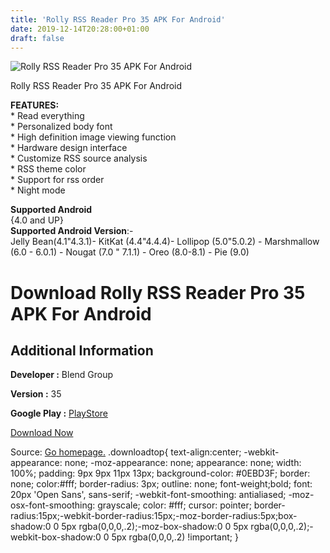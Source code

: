 ```yaml
---
title: 'Rolly RSS Reader Pro 35 APK For Android'
date: 2019-12-14T20:28:00+01:00
draft: false
---
```


![Rolly RSS Reader Pro 35 APK For Android](https://i1.wp.com/apkhome.net/wp-content/uploads/2019/12/Rolly-RSS-Reader-Pro-35.png "Rolly RSS Reader Pro 35 APK For Android")

  

Rolly RSS Reader Pro 35 APK For Android

**FEATURES:**  
\* Read everything  
\* Personalized body font  
\* High definition image viewing function  
\* Hardware design interface  
\* Customize RSS source analysis  
\* RSS theme color  
\* Support for rss order  
\* Night mode

**Supported Android**  
{4.0 and UP}  
**Supported Android Version**:-  
Jelly Bean(4.1"4.3.1)- KitKat (4.4"4.4.4)- Lollipop (5.0"5.0.2) - Marshmallow (6.0 - 6.0.1) - Nougat (7.0 " 7.1.1) - Oreo (8.0-8.1) - Pie (9.0)

Download Rolly RSS Reader Pro 35 APK For Android
================================================

Additional Information
----------------------

**Developer :** Blend Group

**Version :** 35

**Google Play :** [PlayStore](https://play.google.com/store/apps/details?id=com.blend.rolly&hl=en)

  

[Download Now](https://store4app.co/post/rolly-rss-reader-pro-35-apk-for-android_1576351490)

  
Source: [Go homepage.](https://store4app.co/post/rolly-rss-reader-pro-35-apk-for-android_1576351490) .downloadtop{ text-align:center; -webkit-appearance: none; -moz-appearance: none; appearance: none; width: 100%; padding: 9px 9px 11px 13px; background-color: #0EBD3F; border: none; color:#fff; border-radius: 3px; outline: none; font-weight;bold; font: 20px 'Open Sans', sans-serif; -webkit-font-smoothing: antialiased; -moz-osx-font-smoothing: grayscale; color: #fff; cursor: pointer; border-radius:15px;-webkit-border-radius:15px;-moz-border-radius:5px;box-shadow:0 0 5px rgba(0,0,0,.2);-moz-box-shadow:0 0 5px rgba(0,0,0,.2);-webkit-box-shadow:0 0 5px rgba(0,0,0,.2) !important; }